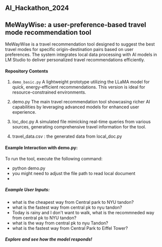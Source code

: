 ## AI_Hackathon_2024

## MeWayWise: a user-preference-based travel mode recommendation tool

MeWayWise is a travel recommendation tool designed to suggest the best travel modes for specific origin-destination pairs based on user preferences. The system integrates local data processing with AI models in LM Studio to deliver personalized travel recommendations efficiently.

#### Repository Contents
1. `demo_basic.py`
A lightweight prototype utilizing the LLaMA model for quick, energy-efficient recommendations. This version is ideal for resource-constrained environments.

2. demo.py
The main travel recommendation tool showcasing richer AI capabilities by leveraging advanced models for enhanced user experience.

3. loc_doc.py
A simulated file mimicking real-time queries from various sources, generating comprehensive travel information for the tool.

4. travel_data.csv : the generated data from local_doc.py

#### Example Interaction with demo.py:
To run the tool, execute the following command:
  - python demo.py
  - you might need to adjust the file path to read local document
  - 
##### Example User Inputs:
  - what is the cheapest way from Central park to NYU tandon?
  - what is the fastest way from central pk to nyu tandon?
  - Today is rainy and I don't want to walk, what is the recommneded way from central pk to NYU tandon?
  - what is the way from central pk to nyu Tandon?
  - what is the fastest way from Central Park to Eiffel Tower?

##### Explore and see how the model responds!

